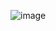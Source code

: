 ![image](https://github.com/akriti-kesarwani/react-class-work/assets/142775584/d13e885a-f9f6-4af0-8f38-63e9b54924f8)
